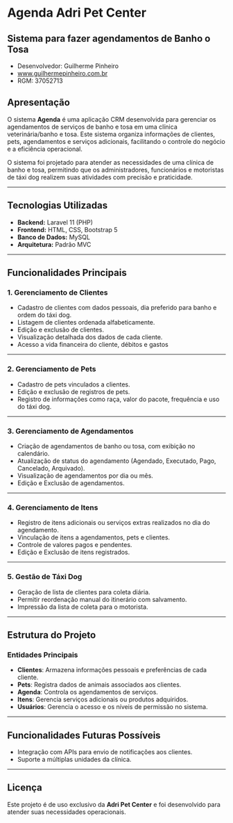 # Agenda Adri Pet Center
## Sistema para fazer agendamentos de Banho o Tosa

- Desenvolvedor: Guilherme Pinheiro
- www.guilhermepinheiro.com.br
- RGM: 37052713

## Apresentação

O sistema **Agenda** é uma aplicação CRM desenvolvida para gerenciar os agendamentos de serviços de banho e tosa em uma clínica veterinária/banho e tosa. Este sistema organiza informações de clientes, pets, agendamentos e serviços adicionais, facilitando o controle do negócio e a eficiência operacional.

O sistema foi projetado para atender as necessidades de uma clínica de banho e tosa, permitindo que os administradores, funcionários e motoristas de táxi dog realizem suas atividades com precisão e praticidade.

---

## Tecnologias Utilizadas

- **Backend:** Laravel 11 (PHP)
- **Frontend:** HTML, CSS, Bootstrap 5
- **Banco de Dados:** MySQL
- **Arquitetura:** Padrão MVC

---

## Funcionalidades Principais

### 1. Gerenciamento de Clientes
- Cadastro de clientes com dados pessoais, dia preferido para banho e ordem do táxi dog.
- Listagem de clientes ordenada alfabeticamente.
- Edição e exclusão de clientes.
- Visualização detalhada dos dados de cada cliente.
- Acesso a vida financeira do cliente, débitos e gastos

---

### 2. Gerenciamento de Pets
- Cadastro de pets vinculados a clientes.
- Edição e exclusão de registros de pets.
- Registro de informações como raça, valor do pacote, frequência e uso do táxi dog.

---

### 3. Gerenciamento de Agendamentos
- Criação de agendamentos de banho ou tosa, com exibição no calendário.
- Atualização de status do agendamento (Agendado, Executado, Pago, Cancelado, Arquivado).
- Visualização de agendamentos por dia ou mês.
- Edição e Exclusão de agendamentos.

---

### 4. Gerenciamento de Itens
- Registro de itens adicionais ou serviços extras realizados no dia do agendamento.
- Vinculação de itens a agendamentos, pets e clientes.
- Controle de valores pagos e pendentes.
- Edição e Exclusão de itens registrados.

---

### 5. Gestão de Táxi Dog
- Geração de lista de clientes para coleta diária.
- Permitir reordenação manual do itinerário com salvamento.
- Impressão da lista de coleta para o motorista.

---

## Estrutura do Projeto

### Entidades Principais
- **Clientes**: Armazena informações pessoais e preferências de cada cliente.
- **Pets**: Registra dados de animais associados aos clientes.
- **Agenda**: Controla os agendamentos de serviços.
- **Itens**: Gerencia serviços adicionais ou produtos adquiridos.
- **Usuários**: Gerencia o acesso e os níveis de permissão no sistema.

---

## Funcionalidades Futuras Possíveis
- Integração com APIs para envio de notificações aos clientes.
- Suporte a múltiplas unidades da clínica.

---

## Licença
Este projeto é de uso exclusivo da **Adri Pet Center** e foi desenvolvido para atender suas necessidades operacionais.